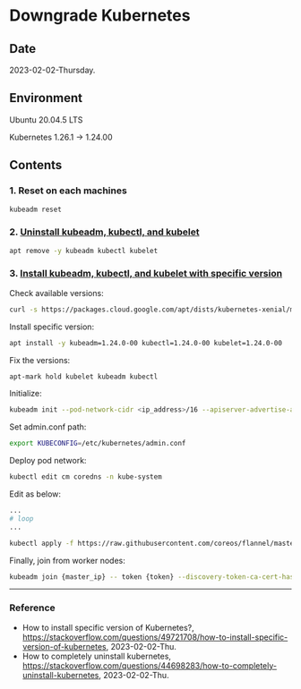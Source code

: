 # Downgrade Kubernetes

## Date

2023-02-02-Thursday.

## Environment

Ubuntu 20.04.5 LTS

Kubernetes 1.26.1 -> 1.24.00

## Contents

### 1. Reset on each machines

```Bash
kubeadm reset
```

### 2. [Uninstall kubeadm, kubectl, and kubelet](https://stackoverflow.com/questions/44698283/how-to-completely-uninstall-kubernetes)

```Bash
apt remove -y kubeadm kubectl kubelet
```

### 3. [Install kubeadm, kubectl, and kubelet with specific version](https://stackoverflow.com/questions/49721708/how-to-install-specific-version-of-kubernetes)

Check available versions:

```Bash
curl -s https://packages.cloud.google.com/apt/dists/kubernetes-xenial/main/binary-amd64/Packages | grep Version | awk '{print $2}'
```

Install specific version:

```Bash
apt install -y kubeadm=1.24.0-00 kubectl=1.24.0-00 kubelet=1.24.0-00
```

Fix the versions:

```Bash
apt-mark hold kubelet kubeadm kubectl
```

Initialize:

```Bash
kubeadm init --pod-network-cidr <ip_address>/16 --apiserver-advertise-address=<master_node_ip_address>
```

Set admin.conf path:

```Bash
export KUBECONFIG=/etc/kubernetes/admin.conf
```

Deploy pod network:

```Bash
kubectl edit cm coredns -n kube-system
```

Edit as below:

```Bash
...
# loop
...
```

```Bash
kubectl apply -f https://raw.githubusercontent.com/coreos/flannel/master/Documentation/kube-flannel.yml
```

Finally, join from worker nodes:

```Bash
kubeadm join {master_ip} -- token {token} --discovery-token-ca-cert-hash {sha256}
```

---

### Reference
- How to install specific version of Kubernetes?, https://stackoverflow.com/questions/49721708/how-to-install-specific-version-of-kubernetes, 2023-02-02-Thu.
- How to completely uninstall kubernetes, https://stackoverflow.com/questions/44698283/how-to-completely-uninstall-kubernetes, 2023-02-02-Thu.
